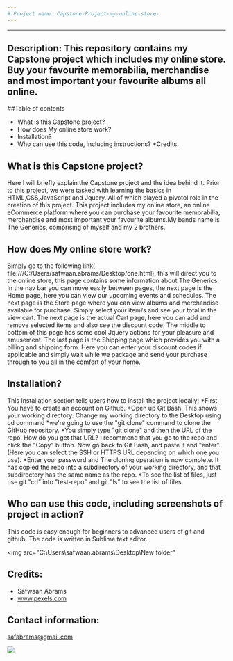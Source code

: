 ```yaml
---
# Project name: Capstone-Project-my-online-store-
---
```


---
Description: This repository contains my Capstone project which includes my online store. Buy your favourite memorabilia, merchandise and most important your 
favourite albums all online.
---

##Table of contents

* What is this Capstone project?
* How does My online store work?
* Installation?
* Who can use this code, including instructions?
*Credits.

## What is this Capstone project?
Here I will briefly explain the Capstone project and the idea behind it. Prior to this project, we were tasked with learning the basics in HTML,CSS,JavaScript 
and Jquery. All of which played a pivotol role in the creation of this project. This project includes my online store, an online eCommerce platform where you
can purchase your favourite memorabilia, merchandise and most important your favourite albums.My bands name is The Generics, comprising of myself and my 2 brothers.

## How does My online store work?
Simply go to the following link( file:///C:/Users/safwaan.abrams/Desktop/one.html), this will direct you to the online store, this page contains some information
about The Generics. In the nav bar you can move easily between pages, the next page is the Home page, here you can view our upcoming events and schedules. The next page 
is the Store page where you can view albums and merchandise available for purchase. Simply select your item/s and see your total in the view cart. The next page is
the actual Cart page, here you can add and remove selected items and also see the discount code. The middle to bottom of this page has some cool Jquery actions for 
your pleasure and amusement. The last page is the Shipping page which provides you with a billing and shipping form. Here you can enter your discount codes if applicable
and simply wait while we package and send your purchase through to you all in the comfort of your home.

## Installation?
This installation section tells users how to install the project locally:
*First You have to create an account on Github.
*Open up Git Bash. This shows your working directory. Change my working directory to the Desktop using cd command
*we're going to use the "git clone" command to clone the GitHub repository.
*You simply type "git clone" and then the URL of the repo. How do you get that URL? I recommend that you go to the repo and click the "Copy" button. 
Now go back to Git Bash, and paste it and "enter". (Here you can select the SSH or HTTPS URL depending on which one you use).
*Enter your password and The cloning operation is now complete. It has copied the repo into a subdirectory of your working directory, and that subdirectory has the same name 
as the repo.
*To see the list of files,  just use git "cd" into "test-repo" and git "ls" to see the list of files.

## Who can use this code, including screenshots of project in action?
This code is easy enough for beginners to advanced users of git and github. The code is written in Sublime text editor.

<img src="C:\Users\safwaan.abrams\Desktop\New folder"

## Credits:
* Safwaan Abrams
* www.pexels.com

## Contact information:
safabrams@gmail.com

![](https://markdown-here.com/img/icon256.png)


